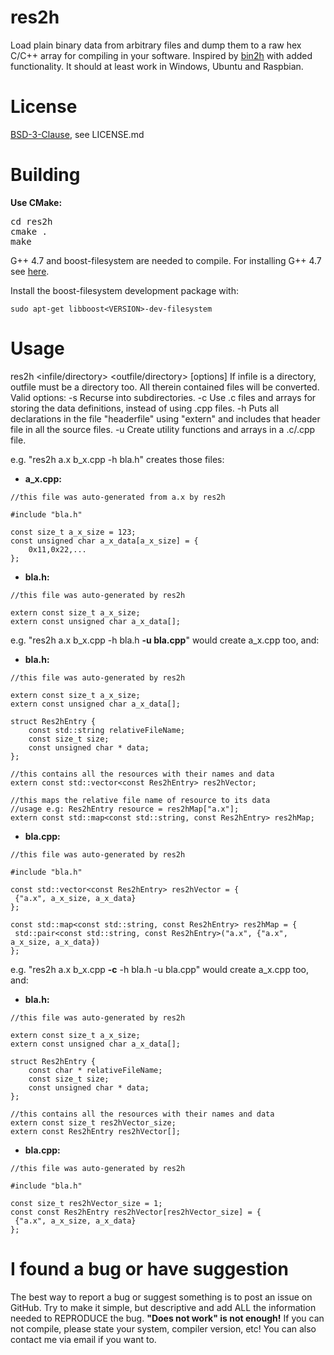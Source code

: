 res2h
========

Load plain binary data from arbitrary files and dump them to a raw hex C/C++ array for compiling in your software. Inspired by [bin2h](http://code.google.com/p/bin2h/) with added functionality.
It should at least work in Windows, Ubuntu and Raspbian.

License
========

[BSD-3-Clause](http://opensource.org/licenses/BSD-3-Clause), see LICENSE.md

Building
========

**Use CMake:**
<pre>
cd res2h
cmake .
make
</pre>

G++ 4.7 and boost-filesystem are needed to compile. For installing G++ 4.7 see [here](http://lektiondestages.blogspot.de/2013/05/installing-and-switching-gccg-versions.html).

Install the boost-filesystem development package with:
```
sudo apt-get libboost<VERSION>-dev-filesystem
```

Usage
========
res2h <infile/directory> <outfile/directory> [options]
If infile is a directory, outfile must be a directory too. All therein contained files will be converted.
Valid options:
-s Recurse into subdirectories.
-c Use .c files and arrays for storing the data definitions, instead of using .cpp files.
-h <headerfile> Puts all declarations in the file "headerfile" using "extern" and includes that header file in all the source files.
-u <sourcefile> Create utility functions and arrays in a .c/.cpp file.

e.g. "res2h a.x b_x.cpp -h bla.h" creates those files:
- **a_x.cpp:**

```
//this file was auto-generated from a.x by res2h

#include "bla.h"

const size_t a_x_size = 123;
const unsigned char a_x_data[a_x_size] = {
    0x11,0x22,...
};
```

- **bla.h:**

```
//this file was auto-generated by res2h

extern const size_t a_x_size;
extern const unsigned char a_x_data[];
```

e.g.  "res2h a.x b_x.cpp -h bla.h **-u bla.cpp**" would create a_x.cpp too, and:
- **bla.h:**

```
//this file was auto-generated by res2h

extern const size_t a_x_size;
extern const unsigned char a_x_data[];

struct Res2hEntry {
    const std::string relativeFileName;
    const size_t size;
    const unsigned char * data;
};

//this contains all the resources with their names and data
extern const std::vector<const Res2hEntry> res2hVector;

//this maps the relative file name of resource to its data
//usage e.g: Res2hEntry resource = res2hMap["a.x"];
extern const std::map<const std::string, const Res2hEntry> res2hMap;
```

- **bla.cpp:**

```
//this file was auto-generated by res2h

#include "bla.h"

const std::vector<const Res2hEntry> res2hVector = {
 {"a.x", a_x_size, a_x_data}
};

const std::map<const std::string, const Res2hEntry> res2hMap = {
 std::pair<const std::string, const Res2hEntry>("a.x", {"a.x", a_x_size, a_x_data})
};
```

e.g.  "res2h a.x b_x.cpp **-c** -h bla.h -u bla.cpp" would create a_x.cpp too, and:
- **bla.h:**

```
//this file was auto-generated by res2h

extern const size_t a_x_size;
extern const unsigned char a_x_data[];

struct Res2hEntry {
    const char * relativeFileName;
    const size_t size;
    const unsigned char * data;
};

//this contains all the resources with their names and data
extern const size_t res2hVector_size;
extern const Res2hEntry res2hVector[];
```

- **bla.cpp:**

```
//this file was auto-generated by res2h

#include "bla.h"

const size_t res2hVector_size = 1;
const const Res2hEntry res2hVector[res2hVector_size] = {
 {"a.x", a_x_size, a_x_data}
};
```

I found a bug or have suggestion
========

The best way to report a bug or suggest something is to post an issue on GitHub. Try to make it simple, but descriptive and add ALL the information needed to REPRODUCE the bug. **"Does not work" is not enough!** If you can not compile, please state your system, compiler version, etc! You can also contact me via email if you want to.